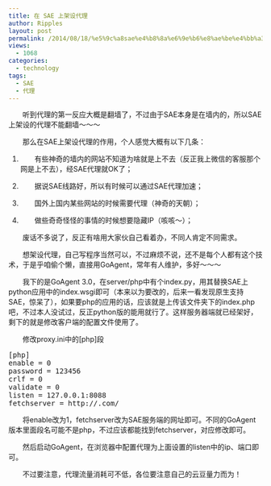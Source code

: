 ```yaml
---
title: 在 SAE 上架设代理
author: Ripples
layout: post
permalink: /2014/08/18/%e5%9c%a8sae%e4%b8%8a%e6%9e%b6%e8%ae%be%e4%bb%a3%e7%90%86/
views:
  - 1068
categories:
  - technology
tags:
  - SAE
  - 代理
---
```

<p style="text-indent: 2em;">
  听到代理的第一反应大概是翻墙了，不过由于SAE本身是在墙内的，所以SAE上架设的代理不能翻墙～～～
</p>

<p style="text-indent: 2em;">
  那么在SAE上架设代理的作用，个人感觉大概有以下几条：
</p>

<ol class=" list-paddingleft-2" style="list-style-type: decimal;">
  <li>
    <p style="text-indent: 2em;">
      有些神奇的墙内的网站不知道为啥就是上不去（反正我上微信的客服那个网是上不去），经SAE代理就OK了；
    </p>
  </li>

  <li>
    <p style="text-indent: 2em;">
      据说SAE线路好，所以有时候可以通过SAE代理加速；
    </p>
  </li>

  <li>
    <p style="text-indent: 2em;">
      国外上国内某些网站的时候需要代理（神奇的天朝）；
    </p>
  </li>

  <li>
    <p style="text-indent: 2em;">
      做些奇奇怪怪的事情的时候想要隐藏IP（咳咳～）；
    </p>
  </li>
</ol>

<!--more-->

<p style="text-indent: 2em;">
  废话不多说了，反正有啥用大家伙自己看着办，不同人肯定不同需求。
</p>

<p style="text-indent: 2em;">
  想架设代理，自己写程序当然可以，不过麻烦不说，还不是每个人都有这个技术，于是乎咱偷个懒，直接用GoAgent，常年有人维护，多好～～～
</p>

<p style="text-indent: 2em;">
  我下的是GoAgent 3.0，在server/php中有个index.py，用其替换SAE上python应用中的index.wsgi即可（本来以为要改的，后来一看发现原生支持SAE，惊呆了），如果要php的应用的话，应该就是上传该文件夹下的index.php吧，不过本人没试过，反正python版的能用就行了。这样服务器端就已经架好，剩下的就是修改客户端的配置文件使用了。
</p>

<p style="text-indent: 2em;">
  修改proxy.ini中的[php]段
</p>

<pre class="brush:python;toolbar:false;">[php]    
enable = 0    
password = 123456    
crlf = 0    
validate = 0    
listen = 127.0.0.1:8088    
fetchserver = http://.com/</pre>

<p style="text-indent: 2em;">
  将enable改为1，fetchserver改为SAE服务端的网址即可。不同的GoAgent版本里面段名可能不是php，不过应该都能找到fetchserver，对应修改即可。
</p>

<p style="text-indent: 2em;">
  然后启动GoAgent，在浏览器中配置代理为上面设置的listen中的ip、端口即可。
</p>

<p style="text-indent: 2em;">
  不过要注意，代理流量消耗可不低，各位要注意自己的云豆量力而为！
</p>
